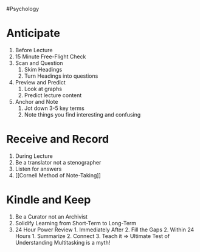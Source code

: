 #Psychology 
# Anticipate
1. Before Lecture
2. 15 Minute Free-Flight Check
3. Scan and Question
	1. Skim Headings
	2. Turn Headings into questions
4. Preview and Predict
	1. Look at graphs
	2. Predict lecture content
5. Anchor and Note
	1. Jot down 3-5 key terms
	2. Note things you find interesting and confusing
# Receive and Record
1. During Lecture
2. Be a translator not a stenographer
3. Listen for answers
4. [[Cornell Method of Note-Taking]]
# Kindle and Keep
1. Be a Curator not an Archivist
2. Solidify Learning from Short-Term to Long-Term
3. 24 Hour Power Review
		1. Immediately After
		2. Fill the Gaps
	2. Within 24 Hours
		1. Summarize
		2. Connect
		3. Teach it $\Rightarrow$ Ultimate Test of Understanding
Multitasking is a myth!